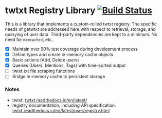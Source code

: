 # twtxt Registry Library [![Build Status](https://travis-ci.com/getwtxt/registry.svg?branch=master)](https://travis-ci.com/getwtxt/registry)

This is a library that implements a custom-rolled twtxt registry. The
specific needs of getwtxt are addressed here with respect to retrieval,
storage, and querying of user data. Third-party dependencies are kept to
a minimum. No need for `memcached`, etc.

- [x] Maintain over 90% test coverage during development process
- [x] Define types and create in-memory cache objects
- [x] Basic actions (Add, Delete users)
- [x] Queries (Users, Mentions, Tags) with time-sorted output
- [ ] twtxt.txt file scraping functions
- [ ] Bridge in-memory cache to persistent storage

### Notes

* twtxt: [twtxt.readthedocs.io/en/latest/](https://twtxt.readthedocs.io/en/latest/)
* registry documentation, including API specification: [twtxt.readthedocs.io/en/latest/user/registry.html](https://twtxt.readthedocs.io/en/latest/user/registry.html)
